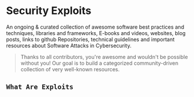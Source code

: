 # Security Exploits


An ongoing & curated collection of awesome software best practices and techniques, libraries and frameworks, E-books and videos, websites, blog posts, links to github Repositories, technical guidelines and important resources about  Software Attacks in Cybersecurity.
> Thanks to all contributors, you're awesome and wouldn't be possible without you! Our goal is to build a categorized community-driven collection of very well-known resources.

## `What Are Exploits`

